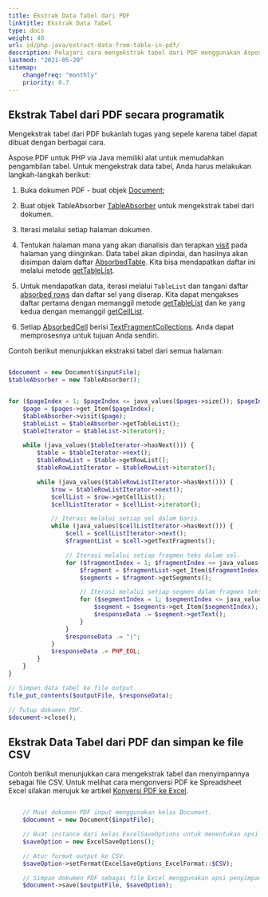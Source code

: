 ```yaml
---
title: Ekstrak Data Tabel dari PDF 
linktitle: Ekstrak Data Tabel
type: docs
weight: 40
url: id/php-java/extract-data-from-table-in-pdf/
description: Pelajari cara mengekstrak tabel dari PDF menggunakan Aspose.PDF untuk PHP
lastmod: "2021-05-20"
sitemap:
    changefreq: "monthly"
    priority: 0.7
---
```


## Ekstrak Tabel dari PDF secara programatik

Mengekstrak tabel dari PDF bukanlah tugas yang sepele karena tabel dapat dibuat dengan berbagai cara.

Aspose.PDF untuk PHP via Java memiliki alat untuk memudahkan pengambilan tabel. Untuk mengekstrak data tabel, Anda harus melakukan langkah-langkah berikut:

1. Buka dokumen PDF - buat objek [Document](https://reference.aspose.com/pdf/php-java/com.aspose.pdf/Document);
1. Buat objek TableAbsorber [TableAbsorber](https://reference.aspose.com/pdf/php-java/com.aspose.pdf/tableabsorber) untuk mengekstrak tabel dari dokumen.
1. Iterasi melalui setiap halaman dokumen.

1. Tentukan halaman mana yang akan dianalisis dan terapkan [visit](https://reference.aspose.com/pdf/php-java/com.aspose.pdf/TableAbsorber#visit-com.aspose.pdf.Page-) pada halaman yang diinginkan. Data tabel akan dipindai, dan hasilnya akan disimpan dalam daftar [AbsorbedTable](https://reference.aspose.com/pdf/php-java/com.aspose.pdf/AbsorbedTable). Kita bisa mendapatkan daftar ini melalui metode [getTableList](https://reference.aspose.com/pdf/php-java/com.aspose.pdf/TableAbsorber#getTableList--).

1. Untuk mendapatkan data, iterasi melalui `TableList` dan tangani daftar [absorbed rows](https://reference.aspose.com/pdf/php-java/com.aspose.pdf/AbsorbedRow) dan daftar sel yang diserap. Kita dapat mengakses daftar pertama dengan memanggil metode [getTableList](https://reference.aspose.com/pdf/php-java/com.aspose.pdf/TableAbsorber#getTableList--) dan ke yang kedua dengan memanggil [getCellList](https://reference.aspose.com/pdf/php-java/com.aspose.pdf/AbsorbedRow#getCellList--).

1. Setiap [AbsorbedCell](https://reference.aspose.com/pdf/php-java/com.aspose.pdf/AbsorbedCell) berisi [TextFragmentCollections](https://reference.aspose.com/pdf/php-java/com.aspose.pdf/TextFragmentCollection). Anda dapat memprosesnya untuk tujuan Anda sendiri.

Contoh berikut menunjukkan ekstraksi tabel dari semua halaman:

```php

$document = new Document($inputFile);
$tableAbsorber = new TableAbsorber();


for ($pageIndex = 1; $pageIndex <= java_values($pages->size()); $pageIndex++) {
    $page = $pages->get_Item($pageIndex);
    $tableAbsorber->visit($page);
    $tableList = $tableAbsorber->getTableList();
    $tableIterator = $tableList->iterator();

    while (java_values($tableIterator->hasNext())) {
        $table = $tableIterator->next();
        $tableRowList = $table->getRowList();
        $tableRowListIterator = $tableRowList->iterator();

        while (java_values($tableRowListIterator->hasNext())) {
            $row = $tableRowListIterator->next();
            $cellList = $row->getCellList();
            $cellListIterator = $cellList->iterator();

            // Iterasi melalui setiap sel dalam baris.
            while (java_values($cellListIterator->hasNext())) {
                $cell = $cellListIterator->next();
                $fragmentList = $cell->getTextFragments();

                // Iterasi melalui setiap fragmen teks dalam sel.
                for ($fragmentIndex = 1; $fragmentIndex <= java_values($fragmentList->size()); $fragmentIndex++) {
                    $fragment = $fragmentList->get_Item($fragmentIndex);
                    $segments = $fragment->getSegments();

                    // Iterasi melalui setiap segmen dalam fragmen teks.
                    for ($segmentIndex = 1; $segmentIndex <= java_values($segments->size()); $segmentIndex++) {
                        $segment = $segments->get_Item($segmentIndex);
                        $responseData .= $segment->getText();
                    }
                }
                $responseData .= "|";
            }
            $responseData .= PHP_EOL;
        }
    }
}

// Simpan data tabel ke file output.
file_put_contents($outputFile, $responseData);

// Tutup dokumen PDF.
$document->close();
```


## Ekstrak Data Tabel dari PDF dan simpan ke file CSV

Contoh berikut menunjukkan cara mengekstrak tabel dan menyimpannya sebagai file CSV.
Untuk melihat cara mengonversi PDF ke Spreadsheet Excel silakan merujuk ke artikel [Konversi PDF ke Excel](/pdf/php-java/convert-pdf-to-excel/).

```php

    // Muat dokumen PDF input menggunakan kelas Document.
    $document = new Document($inputFile);

    // Buat instance dari kelas ExcelSaveOptions untuk menentukan opsi penyimpanan.
    $saveOption = new ExcelSaveOptions();

    // Atur format output ke CSV.
    $saveOption->setFormat(ExcelSaveOptions_ExcelFormat::$CSV);

    // Simpan dokumen PDF sebagai file Excel menggunakan opsi penyimpanan yang ditentukan.
    $document->save($outputFile, $saveOption);
```